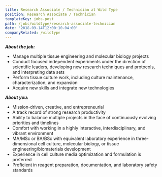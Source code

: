 ```yaml
---
title: Research Associate / Technician at Wild Type
position: Research Associate / Technician
templateKey: jobs-post
path: /jobs/wildtype/research-associate-technician
date: '2018-09-14T12:00:10-04:00'
companyRelated: /wildtype
---
```

**_About the job:_**

* Manage multiple tissue engineering and molecular biology projects
* Conduct focused independent experiments under the direction of scientific leaders, developing new research techniques and protocols, and interpreting data sets
* Perform tissue culture work, including culture maintenance, characterization, and expansion
* Acquire new skills and integrate new technologies

**_About you:_**

* Mission-driven, creative, and entrepreneurial
* A track record of strong research productivity
* Ability to balance multiple projects in the face of continuously evolving priorities and timelines
* Comfort with working in a highly interactive, interdisciplinary, and vibrant environment
* MA/MSc or BA/BSc with equivalent laboratory experience in three-dimensional cell culture, molecular biology, or tissue engineering/biomaterials development
* Experience in cell culture media optimization and formulation is preferred
* Proficient in reagent preparation, documentation, and laboratory safety standards
